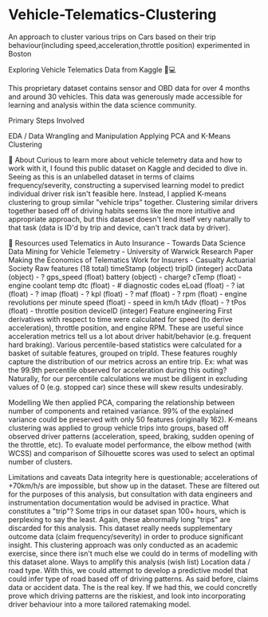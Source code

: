 # Vehicle-Telematics-Clustering
An approach to cluster various trips on Cars based on their trip behaviour(including speed,acceleration,throttle position) experimented in Boston

Exploring Vehicle Telematics Data from Kaggle 🚗💻

This proprietary dataset contains sensor and OBD data for over 4 months and around 30 vehicles. This data was generously made accessible for learning and analysis within the data science community.



Primary Steps Involved

EDA / Data Wrangling and Manipulation
Applying PCA and K-Means Clustering



💭 About
Curious to learn more about vehicle telemetry data and how to work with it, I found this public dataset on Kaggle and decided to dive in.
Seeing as this is an unlabelled dataset in terms of claims frequency/severity, constructing a supervised learning model to predict individual driver risk isn't feasible here. Instead, I applied K-means clustering to group similar "vehicle trips" together. Clustering similar drivers together based off of driving habits seems like the more intuitive and appropriate approach, but this dataset doesn't lend itself very naturally to that task (data is ID'd by trip and device, can't track data by driver).

📔 Resources used
Telematics in Auto Insurance - Towards Data Science
Data Mining for Vehicle Telemetry - University of Warwick Research Paper
Making the Economics of Telematics Work for Insurers - Casualty Actuarial Society
Raw features (18 total)
timeStamp (object)
tripID (integer)
accData (object) - ?
gps_speed (float)
battery (object) - charge?
cTemp (float) - engine coolant temp
dtc (float) - # diagnostic codes
eLoad (float) - ?
iat (float) - ?
imap (float) - ?
kpl (float) - ?
maf (float) - ?
rpm (float) - engine revolutions per minute
speed (float) - speed in km/h
tAdv (float) - ?
tPos (float) - throttle position
deviceID (integer)
Feature engineering
First derivatives with respect to time were calculated for speed (to derive acceleration), throttle position, and engine RPM. These are useful since acceleration metrics tell us a lot about driver habit/behavior (e.g. frequent hard braking).
Various percentile-based statistics were calculated for a basket of suitable features, grouped on tripId. These features roughly capture the distribution of our metrics across an entire trip. Ex: what was the 99.9th percentile observed for acceleration during this outing?
Naturally, for our percentile calculations we must be diligent in excluding values of 0 (e.g. stopped car) since these will skew results undesirably.

Modelling
We then applied PCA, comparing the relationship between number of components and retained variance. 99% of the explained variance could be preserved with only 50 features (originally 162).
K-means clustering was applied to group vehicle trips into groups, based off observed driver patterns (acceleration, speed, braking, sudden opening of the throttle, etc).
To evaluate model performance, the elbow method (with WCSS) and comparison of Silhouette scores was used to select an optimal number of clusters.

Limitations and caveats
Data integrity here is questionable; accelerations of +70km/h/s are impossible, but show up in the dataset. These are filtered out for the purposes of this analysis, but consultation with data engineers and instrumentation documentation would be advised in practice.
What constitutes a "trip"? Some trips in our dataset span 100+ hours, which is perplexing to say the least. Again, these abnormally long "trips" are discarded for this analysis.
This dataset really needs supplementary outcome data (claim frequency/severity) in order to produce significant insight. This clustering approach was only conducted as an academic exercise, since there isn't much else we could do in terms of modelling with this dataset alone.
Ways to amplify this analysis (wish list)
Location data / road type. With this, we could attempt to develop a predictive model that could infer type of road based off of driving patterns.
As said before, claims data or accident data. The is the real key. If we had this, we could concretly prove which driving patterns are the riskiest, and look into incorporating driver behaviour into a more tailored ratemaking model.
